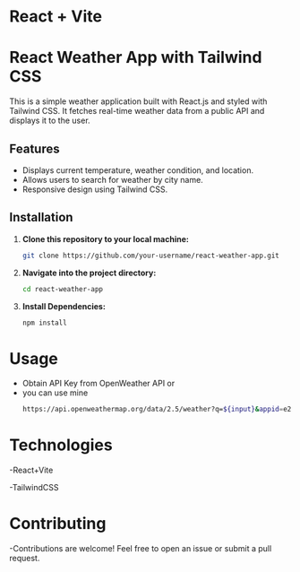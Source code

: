 # React + Vite

# React Weather App with Tailwind CSS

This is a simple weather application built with React.js and styled with Tailwind CSS. It fetches real-time weather data from a public API and displays it to the user.

## Features

- Displays current temperature, weather condition, and location.
- Allows users to search for weather by city name.
- Responsive design using Tailwind CSS.

## Installation

1. **Clone this repository to your local machine:**

   ```bash
   git clone https://github.com/your-username/react-weather-app.git
   ```

2. **Navigate into the project directory:**
   ```bash
   cd react-weather-app
   ```
3. **Install Dependencies:**
   ```bash
   npm install
   ```
# Usage
 - Obtain API Key from OpenWeather API or
 - you can use mine
   ```bash
   https://api.openweathermap.org/data/2.5/weather?q=${input}&appid=e2e4ac3a6533ab87f2366eaa5f1bd0f5
   ```
# Technologies

 -React+Vite

 
 -TailwindCSS


# Contributing

-Contributions are welcome! Feel free to open an issue or submit a pull request.
   
